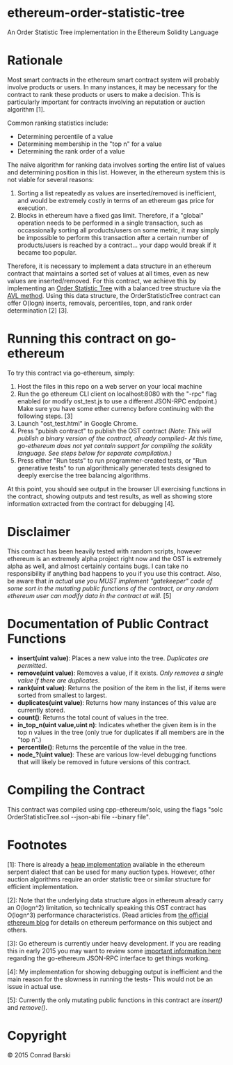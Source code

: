 # ethereum-order-statistic-tree
An Order Statistic Tree implementation in the Ethereum Solidity Language

# Rationale
Most smart contracts in the ethereum smart contract system will probably involve products or users. In many instances, it may be necessary for the contract to rank these products or users to make a decision. This is particularly important for contracts involving an reputation or auction algorithm [1].

Common ranking statistics include:

 - Determining percentile of a value
 - Determining membership in the "top n" for a value
 - Determining the rank order of a value

The naïve algorithm for ranking data involves sorting the entire list of values and determining position in this list. However, in the ethereum system this is not viable for several reasons:

 1. Sorting a list repeatedly as values are inserted/removed is inefficient, and would be extremely costly in terms of an ethereum gas price for execution.
 2. Blocks in ethereum have a fixed gas limit. Therefore, if a "global" operation needs to be performed in a single transaction, such as occassionally sorting all products/users on some metric, it may simply be impossible to perform this transaction after a certain number of products/users is reached by a contract... your dapp would break if it became too popular.

Therefore, it is necessary to implement a data structure in an ethereum contract that maintains a sorted set of values at all times, even as new values are inserted/removed. For this contract, we achieve this by implementing an [Order Statistic Tree](http://en.wikipedia.org/wiki/Order_statistic_tree) with a balanced tree structure via the [AVL method](http://en.wikipedia.org/wiki/AVL_tree). Using this data structure, the OrderStatisticTree contract can offer O(logn) inserts, removals, percentiles, topn, and rank order determination [2] [3].

# Running this contract on go-ethereum

To try this contract via go-ethereum, simply:

1. Host the files in this repo on a web server on your local machine
2. Run the go ethereum CLI client on localhost:8080 with the "-rpc" flag enabled (or modify ost_test.js to use a different JSON-RPC endpoint.) Make sure you have some ether currency before continuing with the following steps. [3]
3. Launch "ost_test.html" in Google Chrome.
4. Press "pubish contract" to publish the OST contract _(Note: This will publish a binary version of the contract, already compiled- At this time, go-ethereum does not yet contain support for compiling the solidity language. See steps below for separate compilation.)_
5. Press either "Run tests" to run programmer-created tests, or "Run generative tests" to run algorithmically generated tests designed to deeply exercise the tree balancing algorithms.

At this point, you should see output in the browser UI exercising functions in the contract, showing outputs and test results, as well as showing store information extracted from the contract for debugging [4].

# Disclaimer

This contract has been heavily tested with random scripts, however ethereum is an extremely alpha project right now and the OST is extremely alpha as well, and almost certainly contains bugs. I can take no responsibility if anything bad happens to you if you use this contract. Also, be aware that *in actual use you MUST implement "gatekeeper" code of some sort in the mutating public functions of the contract, or any random ethereum user can modify data in the contract at will.* [5]

# Documentation of Public Contract Functions

 - **insert(uint value)**: Places a new value into the tree. _Duplicates are permitted_.
 - **remove(uint value)**: Removes a value, if it exists. _Only removes a single value if there are duplicates_.
 - **rank(uint value)**: Returns the position of the item in the list, if items were sorted from smallest to largest.
 - **duplicates(uint value)**: Returns how many instances of this value are currently stored.
 - **count()**: Returns the total count of values in the tree.
 - **in_top_n(uint value,uint n)**: Indicates whether the given item is in the top n values in the tree (only true for duplicates if all members are in the "top n".)
 - **percentile()**: Returns the percentile of the value in the tree.
 - **node_?(uint value)**: These are various low-level debugging functions that will likely be removed in future versions of this contract.

# Compiling the Contract

This contract was compiled using cpp-ethereum/solc, using the flags "solc OrderStatisticTree.sol --json-abi file --binary file".

# Footnotes

[1]: There is already a [heap implementation](https://github.com/ethereum/serpent/blob/master/examples/cyberdyne/heap.se) available in the ethereum serpent dialect that can be used for many auction types. However, other auction algorithms require an order statistic tree or similar structure for efficient implementation.

[2]: Note that the underlying data structure algos in ethereum already carry an O(logn^2) limitation, so technically speaking this OST contract has O(logn^3) performance characteristics. (Read articles from [the official ethereum blog](http://blog.ethereum.org) for details on ethereum performance on this subject and others.

[3]: Go ethereum is currently under heavy development. If you are reading this in early 2015 you may want to review some [important information here](http://forum.ethereum.org/discussion/1784/my-working-steps-go-ethereum-cli-json-rpc-chrome-browser-etherum-js-solidity) regarding the go-ethereum JSON-RPC interface to get things working.

[4]: My implementation for showing debugging output is inefficient and the main reason for the slowness in running the tests- This would not be an issue in actual use.

[5]: Currently the only mutating public functions in this contract are *insert()* and *remove()*.

# Copyright

© 2015 Conrad Barski